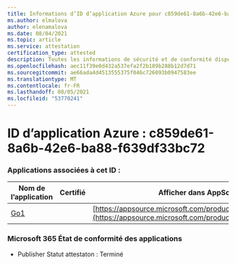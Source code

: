 ```yaml
---
title: Informations d’ID d’application Azure pour c859de61-8a6b-42e6-ba88-f639df33bc72
ms.author: elmalova
author: elenamalova
ms.date: 08/04/2021
ms.topic: article
ms.service: attestation
certification_type: attested
description: Toutes les informations de sécurité et de conformité disponibles pour c859de61-8a6b-42e6-ba88-f639df33bc72.
ms.openlocfilehash: aec11f39e0d432a537efa2f2b189b288b12d7d71
ms.sourcegitcommit: ae66ada4d4513555375f046c726093b0947583ee
ms.translationtype: MT
ms.contentlocale: fr-FR
ms.lasthandoff: 08/05/2021
ms.locfileid: "53770241"
---
```

# <a name="azure-app-id-c859de61-8a6b-42e6-ba88-f639df33bc72"></a>ID d’application Azure : c859de61-8a6b-42e6-ba88-f639df33bc72


### <a name="apps-associated-with-this-id"></a>Applications associées à cet ID :
| **Nom de l’application** | **Certifié** | **Afficher dans AppSource** |
|--------------|---------------|-----------------------|
| [Go1](https://docs.microsoft.com/microsoft-365-app-certification/forward/WA200001484) |  | [https://appsource.microsoft.com/product/office/WA200001484](https://appsource.microsoft.com/product/office/WA200001484) |

### <a name="microsoft-365-app-compliance-status"></a>Microsoft 365 État de conformité des applications
- Publisher Statut attestaton : Terminé
